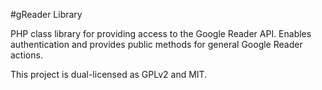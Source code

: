 #gReader Library

PHP class library for providing access to the Google Reader API. Enables authentication and provides public methods for general Google Reader actions.

This project is dual-licensed as GPLv2 and MIT.

